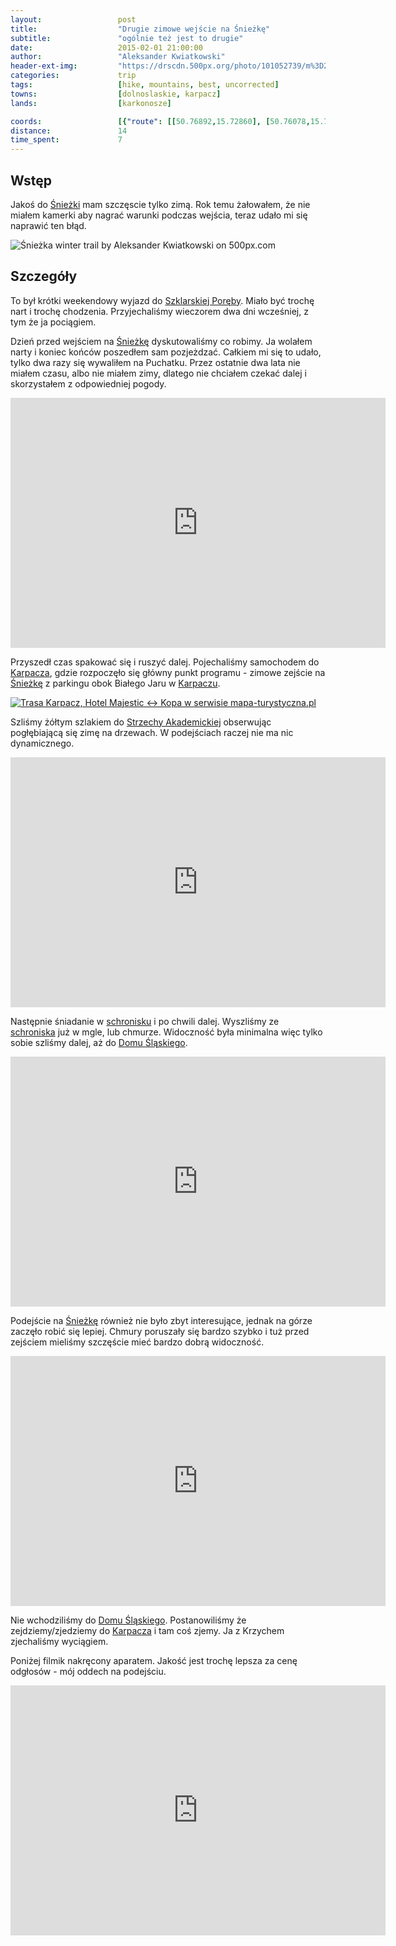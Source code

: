 ```yaml
---
layout:                 post
title:                  "Drugie zimowe wejście na Śnieżkę"
subtitle:               "ogólnie też jest to drugie"
date:                   2015-02-01 21:00:00
author:                 "Aleksander Kwiatkowski"
header-ext-img:         "https://drscdn.500px.org/photo/101052739/m%3D2048/e417fab7574c638c651d16c4b31283f2"
categories:             trip
tags:                   [hike, mountains, best, uncorrected]
towns:                  [dolnoslaskie, karpacz]
lands:                  [karkonosze]

coords:                 [{"route": [[50.76892,15.72860], [50.76078,15.72191], [50.76157,15.71131], [50.75098,15.70856], [50.74924,15.71101], [50.74126,15.70620], [50.73873,15.73058], [50.73615,15.73487], [50.73593,15.73989]], "type": "hike"}, {"route": [[50.82698,15.52129], [50.83663,15.56919], [50.85072,15.57365], [50.84606,15.64017], [50.83565,15.66987], [50.83007,15.69656], [50.83478,15.71458], [50.81716,15.74308], [50.81429,15.76265], [50.80431,15.76694], [50.78130,15.76299]], "type": "car"}]
distance:               14
time_spent:             7
---
```


[vimeo-1]:                  https://vimeo.com/118575991
[vimeo-2]:                  https://vimeo.com/118589851
[vimeo-3]:                  https://vimeo.com/118605307
[vimeo-dslr]:               https://vimeo.com/118818266
[vimeo-ski]:                https://vimeo.com/118859974

[wiki-sniezka]:             https://pl.wikipedia.org/wiki/%C5%9Anie%C5%BCka
[wiki-szklarska]:           https://pl.wikipedia.org/wiki/Szklarska_Por%C4%99ba
[wiki-karpacz]:             https://pl.wikipedia.org/wiki/Karpacz
[wiki-strzecha]:            https://pl.wikipedia.org/wiki/Schronisko_PTTK_%E2%80%9EStrzecha_Akademicka%E2%80%9D
[wiki-dom-slaski]:          https://pl.wikipedia.org/wiki/Schronisko_G%C3%B3rskie_%E2%80%9EDom_%C5%9Al%C4%85ski%E2%80%9D

Wstęp
-----

Jakoś do [Śnieżki][wiki-sniezka] mam szczęscie tylko zimą. Rok temu żałowałem, że nie miałem
kamerki aby nagrać warunki podczas wejścia, teraz udało mi się naprawić ten błąd.

<div class='pixels-photo'>
  <p>
    <img src='https://drscdn.500px.org/photo/105211333/m%3D900/11a9ee02e0f6c4ca02bc25c122f20fad' alt='Śnieżka winter trail by Aleksander Kwiatkowski on 500px.com'>
  </p>
  <a href='https://500px.com/photo/105211333/%C5%9Anie%C5%BCka-winter-trail-by-aleksander-kwiatkowski' alt='Śnieżka winter trail by Aleksander Kwiatkowski on 500px.com'></a>
</div>
<script type='text/javascript' src='https://500px.com/embed.js'></script>

Szczegóły
---------

To był krótki weekendowy wyjazd do [Szklarskiej Poręby][wiki-szklarska]. Miało być
trochę nart i trochę chodzenia. Przyjechaliśmy wieczorem dwa dni wcześniej, z tym że
ja pociągiem.

Dzień przed wejściem na [Śnieżkę][wiki-sniezka] dyskutowaliśmy co robimy. Ja
wolałem narty i koniec końców poszedłem sam pozjeżdzać. Całkiem mi się to udało,
tylko dwa razy się wywaliłem na Puchatku. Przez ostatnie dwa lata nie miałem
czasu, albo nie miałem zimy, dlatego nie chciałem czekać dalej i skorzystałem
z odpowiedniej pogody.

<div class="vimeo"><iframe src='http://player.vimeo.com/video/118859974' width="600" height="400" frameborder="0" webkitAllowFullScreen mozallowfullscreen allowFullScreen> </iframe></div>

Przyszedł czas spakować się i ruszyć dalej. Pojechaliśmy samochodem do [Karpacza][wiki-karpacz],
gdzie rozpoczęło się główny punkt programu - zimowe zejście na [Śnieżkę][wiki-sniezka]
z parkingu obok Białego Jaru w [Karpaczu][wiki-karpacz].

<a href="http://mapa-turystyczna.pl/route/zkdz" title="Trasa Karpacz, Hotel Majestic ↔ Kopa w serwisie mapa-turystyczna.pl"><img alt="Trasa Karpacz, Hotel Majestic ↔ Kopa w serwisie mapa-turystyczna.pl" src="http://mapa-turystyczna.pl/images/icon-s.png" /></a>

Szliśmy żółtym szlakiem do [Strzechy Akademickiej][wiki-strzecha] obserwując
pogłębiającą się zimę na drzewach. W podejściach raczej nie ma nic dynamicznego.

<div class="vimeo"><iframe src='http://player.vimeo.com/video/118575991' width="600" height="400" frameborder="0" webkitAllowFullScreen mozallowfullscreen allowFullScreen> </iframe></div>

Następnie śniadanie w [schronisku][wiki-strzecha] i po chwili dalej. Wyszliśmy
ze [schroniska][wiki-strzecha]
już w mgle, lub chmurze. Widoczność była minimalna więc tylko sobie szliśmy dalej,
aż do [Domu Śląskiego][wiki-dom-slaski].

<div class="vimeo"><iframe src='http://player.vimeo.com/video/118589851' width="600" height="400" frameborder="0" webkitAllowFullScreen mozallowfullscreen allowFullScreen> </iframe></div>

Podejście na [Śnieżkę][wiki-sniezka] również nie było zbyt interesujące, jednak na górze
zaczęło robić się lepiej. Chmury poruszały się bardzo szybko i tuż przed zejściem
mieliśmy szczęście mieć bardzo dobrą widoczność.

<div class="vimeo"><iframe src='http://player.vimeo.com/video/118605307' width="600" height="400" frameborder="0" webkitAllowFullScreen mozallowfullscreen allowFullScreen> </iframe></div>

Nie wchodziliśmy do [Domu Śląskiego][wiki-dom-slaski]. Postanowiliśmy że zejdziemy/zjedziemy
do [Karpacza][wiki-karpacz] i tam coś zjemy. Ja z Krzychem zjechaliśmy wyciągiem.

Poniżej filmik nakręcony aparatem. Jakość jest trochę lepsza za cenę odgłosów - mój oddech na
podejściu.

<div class="vimeo"><iframe src='http://player.vimeo.com/video/118818266' width="600" height="400" frameborder="0" webkitAllowFullScreen mozallowfullscreen allowFullScreen> </iframe></div>
